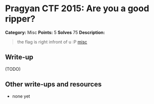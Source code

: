 # Pragyan CTF 2015: Are you a good ripper?

**Category:** Misc
**Points:** 5
**Solves** 75
**Description:**

> the flag is right infront of u :P
> [misc](misc)

## Write-up

(TODO)

## Other write-ups and resources

* none yet
